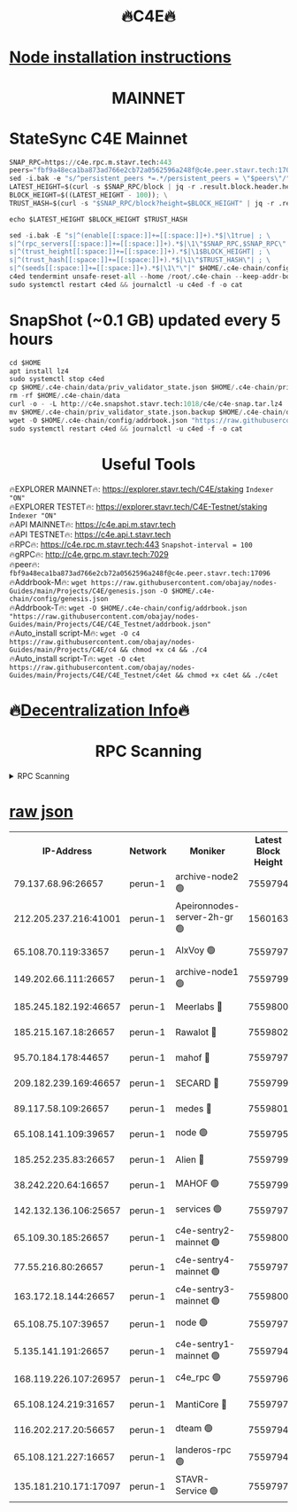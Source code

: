 <h1 align="center"> 🔥C4E🔥</h1>

[Node installation instructions](https://github.com/obajay/nodes-Guides/tree/main/Projects/C4E)
=

<h1 align="center"> MAINNET</h1>

# StateSync C4E Mainnet
```python
SNAP_RPC=https://c4e.rpc.m.stavr.tech:443
peers="fbf9a48eca1ba873ad766e2cb72a0562596a248f@c4e.peer.stavr.tech:17096"
sed -i.bak -e "s/^persistent_peers *=.*/persistent_peers = \"$peers\"/" $HOME/.c4e-chain/config/config.toml
LATEST_HEIGHT=$(curl -s $SNAP_RPC/block | jq -r .result.block.header.height); \
BLOCK_HEIGHT=$((LATEST_HEIGHT - 100)); \
TRUST_HASH=$(curl -s "$SNAP_RPC/block?height=$BLOCK_HEIGHT" | jq -r .result.block_id.hash)

echo $LATEST_HEIGHT $BLOCK_HEIGHT $TRUST_HASH

sed -i.bak -E "s|^(enable[[:space:]]+=[[:space:]]+).*$|\1true| ; \
s|^(rpc_servers[[:space:]]+=[[:space:]]+).*$|\1\"$SNAP_RPC,$SNAP_RPC\"| ; \
s|^(trust_height[[:space:]]+=[[:space:]]+).*$|\1$BLOCK_HEIGHT| ; \
s|^(trust_hash[[:space:]]+=[[:space:]]+).*$|\1\"$TRUST_HASH\"| ; \
s|^(seeds[[:space:]]+=[[:space:]]+).*$|\1\"\"|" $HOME/.c4e-chain/config/config.toml
c4ed tendermint unsafe-reset-all --home /root/.c4e-chain --keep-addr-book
sudo systemctl restart c4ed && journalctl -u c4ed -f -o cat
```
# SnapShot (~0.1 GB) updated every 5 hours
```python
cd $HOME
apt install lz4
sudo systemctl stop c4ed
cp $HOME/.c4e-chain/data/priv_validator_state.json $HOME/.c4e-chain/priv_validator_state.json.backup
rm -rf $HOME/.c4e-chain/data
curl -o - -L http://c4e.snapshot.stavr.tech:1018/c4e/c4e-snap.tar.lz4 | lz4 -c -d - | tar -x -C $HOME/.c4e-chain --strip-components 2
mv $HOME/.c4e-chain/priv_validator_state.json.backup $HOME/.c4e-chain/data/priv_validator_state.json
wget -O $HOME/.c4e-chain/config/addrbook.json "https://raw.githubusercontent.com/obajay/nodes-Guides/main/Projects/C4E/addrbook.json"
sudo systemctl restart c4ed && journalctl -u c4ed -f -o cat
```
 <h1 align="center"> Useful Tools</h1>

🔥EXPLORER MAINNET🔥:  https://explorer.stavr.tech/C4E/staking            `Indexer "ON"` \
🔥EXPLORER TESTET🔥:   https://explorer.stavr.tech/C4E-Testnet/staking     `Indexer "ON"` \
🔥API MAINNET🔥:       https://c4e.api.m.stavr.tech \
🔥API TESTNET🔥:       https://c4e.api.t.stavr.tech \
🔥RPC🔥:               https://c4e.rpc.m.stavr.tech:443                  `Snapshot-interval = 100` \
🔥gRPC🔥:              http://c4e.grpc.m.stavr.tech:7029 \
🔥peer🔥:              `fbf9a48eca1ba873ad766e2cb72a0562596a248f@c4e.peer.stavr.tech:17096` \
🔥Addrbook-M🔥:    ```wget https://raw.githubusercontent.com/obajay/nodes-Guides/main/Projects/C4E/genesis.json -O $HOME/.c4e-chain/config/genesis.json``` \
🔥Addrbook-T🔥:    ```wget -O $HOME/.c4e-chain/config/addrbook.json "https://raw.githubusercontent.com/obajay/nodes-Guides/main/Projects/C4E/C4E_Testnet/addrbook.json"``` \
🔥Auto_install script-M🔥: ```wget -O c4 https://raw.githubusercontent.com/obajay/nodes-Guides/main/Projects/C4E/c4 && chmod +x c4 && ./c4``` \
🔥Auto_install script-T🔥: ```wget -O c4et https://raw.githubusercontent.com/obajay/nodes-Guides/main/Projects/C4E/C4E_Testnet/c4et && chmod +x c4et && ./c4et```

🔥[Decentralization Info](https://github.com/obajay/StateSync-snapshots/tree/main/Projects/C4E/Decentralization)🔥
=

<h1 align="center"> RPC Scanning</h1>

<details>
<summary>RPC Scanning</summary>

<h2 align="center"> We scan nodes in real time every 4 hours. And we provide the final result of RPC endpoints.
We cannot influence the operation of these nodes in any way. </h2>


```python
If Voting Power is higher than 0 --> then the Node is a validator of the network and may be subject to attack and be a potential threat to the chain.
```
```python
We marked such validators with a red symbol
```

</details>

[raw json](https://rpc-check.c4e.stavr.tech/c4e/rpc-c4e-result.json)
=



<table><tr><th>IP-Address</th><th>Network</th><th>Moniker</th><th>Latest Block Height</th><th>Earliest Block Height</th><th>Catching Up</th><th>Tx Index</th><th>Voting Power</th><th>Scan Time</th></tr><tr><td>79.137.68.96:26657</td><td>perun-1</td><td>archive-node2 🟢</td><td>7559794</td><td>1</td><td>False</td><td>on</td><td>0</td><td>2024-03-12T21:20:32.636267534UTC</td></tr><tr><td>212.205.237.216:41001</td><td>perun-1</td><td>Apeironnodes-server-2h-gr 🟢</td><td>1560163</td><td>1</td><td>False</td><td>on</td><td>0</td><td>2024-03-12T21:20:35.882189525UTC</td></tr><tr><td>65.108.70.119:33657</td><td>perun-1</td><td>AlxVoy 🟢</td><td>7559797</td><td>1</td><td>False</td><td>on</td><td>0</td><td>2024-03-12T21:20:47.677821916UTC</td></tr><tr><td>149.202.66.111:26657</td><td>perun-1</td><td>archive-node1 🟢</td><td>7559799</td><td>1</td><td>False</td><td>on</td><td>0</td><td>2024-03-12T21:21:01.935889440UTC</td></tr><tr><td>185.245.182.192:46657</td><td>perun-1</td><td>Meerlabs 🔴</td><td>7559800</td><td>1051501</td><td>False</td><td>on</td><td>344615</td><td>2024-03-12T21:21:06.980980869UTC</td></tr><tr><td>185.215.167.18:26657</td><td>perun-1</td><td>Rawalot 🔴</td><td>7559802</td><td>1090501</td><td>False</td><td>on</td><td>450091</td><td>2024-03-12T21:21:18.175788703UTC</td></tr><tr><td>95.70.184.178:44657</td><td>perun-1</td><td>mahof 🔴</td><td>7559797</td><td>2342001</td><td>False</td><td>off</td><td>1356400</td><td>2024-03-12T21:20:47.020559744UTC</td></tr><tr><td>209.182.239.169:46657</td><td>perun-1</td><td>SECARD 🔴</td><td>7559799</td><td>2616101</td><td>False</td><td>off</td><td>749308</td><td>2024-03-12T21:20:59.339833754UTC</td></tr><tr><td>89.117.58.109:26657</td><td>perun-1</td><td>medes 🔴</td><td>7559801</td><td>2826001</td><td>False</td><td>off</td><td>891025</td><td>2024-03-12T21:21:13.649721123UTC</td></tr><tr><td>65.108.141.109:39657</td><td>perun-1</td><td>node 🟢</td><td>7559795</td><td>5303301</td><td>False</td><td>on</td><td>0</td><td>2024-03-12T21:20:34.993391174UTC</td></tr><tr><td>185.252.235.83:26657</td><td>perun-1</td><td>Alien 🔴</td><td>7559799</td><td>6502501</td><td>False</td><td>on</td><td>648215</td><td>2024-03-12T21:21:02.235620142UTC</td></tr><tr><td>38.242.220.64:16657</td><td>perun-1</td><td>MAHOF 🟢</td><td>7559799</td><td>6885501</td><td>False</td><td>on</td><td>0</td><td>2024-03-12T21:20:59.633353538UTC</td></tr><tr><td>142.132.136.106:25657</td><td>perun-1</td><td>services 🟢</td><td>7559797</td><td>7012001</td><td>False</td><td>on</td><td>0</td><td>2024-03-12T21:20:50.253674352UTC</td></tr><tr><td>65.109.30.185:26657</td><td>perun-1</td><td>c4e-sentry2-mainnet 🟢</td><td>7559800</td><td>7284001</td><td>False</td><td>on</td><td>0</td><td>2024-03-12T21:21:06.682831762UTC</td></tr><tr><td>77.55.216.80:26657</td><td>perun-1</td><td>c4e-sentry4-mainnet 🟢</td><td>7559797</td><td>7297001</td><td>False</td><td>on</td><td>0</td><td>2024-03-12T21:20:47.365294928UTC</td></tr><tr><td>163.172.18.144:26657</td><td>perun-1</td><td>c4e-sentry3-mainnet 🟢</td><td>7559800</td><td>7297001</td><td>False</td><td>on</td><td>0</td><td>2024-03-12T21:21:07.246214748UTC</td></tr><tr><td>65.108.75.107:39657</td><td>perun-1</td><td>node 🟢</td><td>7559797</td><td>7300001</td><td>False</td><td>on</td><td>0</td><td>2024-03-12T21:20:50.573198447UTC</td></tr><tr><td>5.135.141.191:26657</td><td>perun-1</td><td>c4e-sentry1-mainnet 🟢</td><td>7559794</td><td>7300501</td><td>False</td><td>on</td><td>0</td><td>2024-03-12T21:20:31.797765985UTC</td></tr><tr><td>168.119.226.107:26957</td><td>perun-1</td><td>c4e_rpc 🟢</td><td>7559796</td><td>7459796</td><td>False</td><td>on</td><td>0</td><td>2024-03-12T21:20:40.208603744UTC</td></tr><tr><td>65.108.124.219:31657</td><td>perun-1</td><td>MantiCore 🔴</td><td>7559797</td><td>7459797</td><td>False</td><td>off</td><td>729858</td><td>2024-03-12T21:20:46.607674722UTC</td></tr><tr><td>116.202.217.20:56657</td><td>perun-1</td><td>dteam 🟢</td><td>7559794</td><td>7511001</td><td>False</td><td>on</td><td>0</td><td>2024-03-12T21:20:32.330795421UTC</td></tr><tr><td>65.108.121.227:16657</td><td>perun-1</td><td>landeros-rpc 🟢</td><td>7559794</td><td>7548001</td><td>False</td><td>on</td><td>0</td><td>2024-03-12T21:20:32.105195726UTC</td></tr><tr><td>135.181.210.171:17097</td><td>perun-1</td><td>STAVR-Service 🟢</td><td>7559797</td><td>7559001</td><td>False</td><td>on</td><td>0</td><td>2024-03-12T21:20:50.907816953UTC</td></tr></table>
